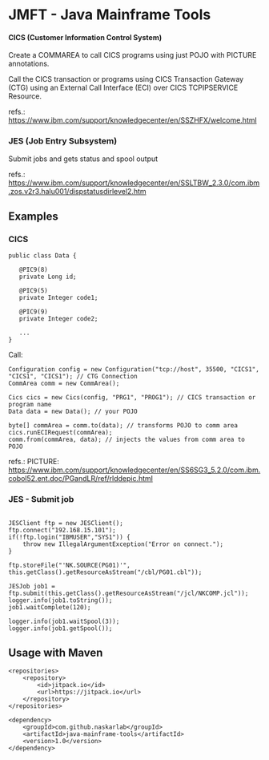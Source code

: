 # JMFT - Java Mainframe Tools


#### CICS (Customer Information Control System)

Create a COMMAREA to call CICS programs using just POJO with PICTURE annotations.

Call the CICS transaction or programs using CICS Transaction Gateway (CTG) using an External Call Interface (ECI) over CICS TCPIPSERVICE Resource.

refs.: https://www.ibm.com/support/knowledgecenter/en/SSZHFX/welcome.html



### JES (Job Entry Subsystem)

Submit jobs and gets status and spool output

refs.: https://www.ibm.com/support/knowledgecenter/en/SSLTBW_2.3.0/com.ibm.zos.v2r3.halu001/dispstatusdirlevel2.htm



## Examples


### CICS
  
 ```
 public class Data {
  
 	@PIC9(8)
 	private Long id;
  
 	@PIC9(5)
 	private Integer code1;
  
 	@PIC9(9)
 	private Integer code2;

 	...
}
```

Call:

```
Configuration config = new Configuration("tcp://host", 35500, "CICS1", "CICS1", "CICS1"); // CTG Connection
CommArea comm = new CommArea();

Cics cics = new Cics(config, "PRG1", "PROG1"); // CICS transaction or program name
Data data = new Data(); // your POJO

byte[] commArea = comm.to(data); // transforms POJO to comm area
cics.runECIRequest(commArea);
comm.from(commArea, data); // injects the values from comm area to POJO

```

refs.:
	PICTURE: https://www.ibm.com/support/knowledgecenter/en/SS6SG3_5.2.0/com.ibm.cobol52.ent.doc/PGandLR/ref/rlddepic.html
		


### JES - Submit job

```

JESClient ftp = new JESClient();
ftp.connect("192.168.15.101");
if(!ftp.login("IBMUSER","SYS1")) {
	throw new IllegalArgumentException("Error on connect.");
}

ftp.storeFile("'NK.SOURCE(PG01)'", this.getClass().getResourceAsStream("/cbl/PG01.cbl"));

JESJob job1 = ftp.submit(this.getClass().getResourceAsStream("/jcl/NKCOMP.jcl"));
logger.info(job1.toString());
job1.waitComplete(120);

logger.info(job1.waitSpool(3));
logger.info(job1.getSpool());

```

## Usage with Maven

```
<repositories>
	<repository>
	    <id>jitpack.io</id>
	    <url>https://jitpack.io</url>
	</repository>
</repositories>

<dependency>
    <groupId>com.github.naskarlab</groupId>
    <artifactId>java-mainframe-tools</artifactId>
    <version>1.0</version>
</dependency>

```
